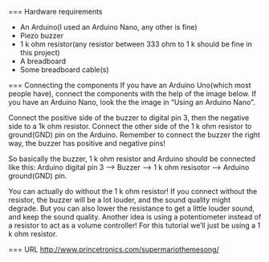 === Hardware requirements
- An Arduino(I used an Arduino Nano, any other is fine)
- Piezo buzzer
- 1 k ohm resistor(any resistor between 333 ohm to 1 k  should be fine in this project)
- A breadboard
- Some breadboard cable(s)

=== Connecting the components
If you have an Arduino Uno(which most people have), connect the components with the help of the image below. If you have an Arduino Nano, look the the image in “Using an Arduino Nano”.

Connect the positive side of the buzzer to digital pin 3, then the negative side to a 1k ohm resistor. Connect the other side of the 1 k ohm resistor to ground(GND) pin on the Arduino. Remember to connect the buzzer the right way, the buzzer has positive and negative pins!

So basically the buzzer, 1 k ohm resistor and Arduino should be connected like this:
Arduino digital pin 3 –> Buzzer –> 1 k ohm resisotor –> Arduino ground(GND) pin.

You can actually do without the 1 k ohm resistor! If you connect without the resistor, the buzzer will be a lot louder, and the sound quality might degrade. But you can also lower the resistance to get a little louder sound, and keep the sound quality. Another idea is using a potentiometer instead of a resistor to act as a volume controller! For this tutorial we’ll just be using a 1 k ohm resistor.

=== URL
http://www.princetronics.com/supermariothemesong/
